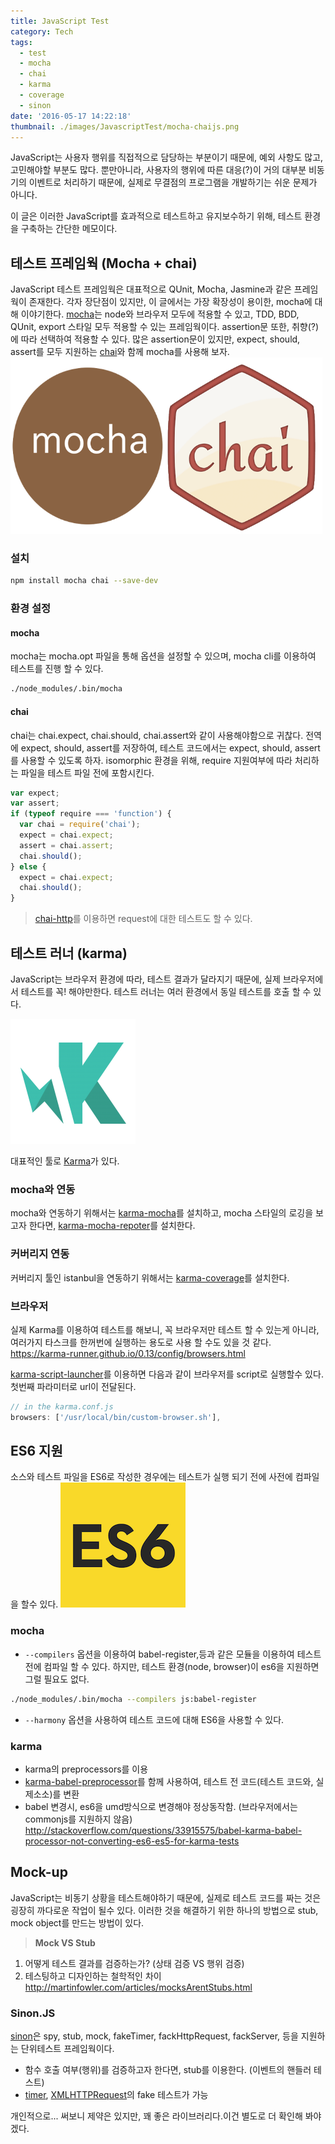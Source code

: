 ```yaml
---
title: JavaScript Test
category: Tech
tags:
  - test
  - mocha
  - chai
  - karma
  - coverage
  - sinon
date: '2016-05-17 14:22:18'
thumbnail: ./images/JavascriptTest/mocha-chaijs.png
---
```


JavaScript는 사용자 행위를 직접적으로 담당하는 부분이기 때문에, 예외 사항도 많고, 고민해야할 부분도 많다. 뿐만아니라, 사용자의 행위에 따른 대응(?)이 거의 대부분 비동기의 이벤트로 처리하기 때문에, 실제로 무결점의 프로그램을 개발하기는 쉬운 문제가 아니다.

이 글은 이러한 JavaScript를 효과적으로 테스트하고 유지보수하기 위해, 테스트 환경을 구축하는 간단한 메모이다.

## 테스트 프레임웍 (Mocha + chai)

JavaScript 테스트 프레임웍은 대표적으로 QUnit, Mocha, Jasmine과 같은 프레임웍이 존재한다. 각자 장단점이 있지만, 이 글에서는 가장 확장성이 용이한, mocha에 대해 이야기한다.
[mocha](http://mochajs.org/)는 node와 브라우저 모두에 적용할 수 있고, TDD, BDD, QUnit, export 스타일 모두 적용할 수 있는 프레임웍이다. assertion문 또한, 취향(?)에 따라 선택하여 적용할 수 있다.
많은 assertion문이 있지만, expect, should, assert를 모두 지원하는 [chai](http://chaijs.com/)와 함께 mocha를 사용해 보자.
![](./images/JavascriptTest/mocha-chaijs.png)

### 설치

```bash
npm install mocha chai --save-dev
```

### 환경 설정

#### mocha

mocha는 mocha.opt 파일을 통해 옵션을 설정할 수 있으며, mocha cli를 이용하여 테스트를 진행 할 수 있다.

```bash
./node_modules/.bin/mocha
```

#### chai

chai는 chai.expect, chai.should, chai.assert와 같이 사용해야함으로 귀찮다. 전역에 expect, should, assert를 저장하여, 테스트 코드에서는 expect, should, assert를 사용할 수 있도록 하자.
isomorphic 환경을 위해, require 지원여부에 따라 처리하는 파일을 테스트 파일 전에 포함시킨다.

```js
var expect;
var assert;
if (typeof require === 'function') {
  var chai = require('chai');
  expect = chai.expect;
  assert = chai.assert;
  chai.should();
} else {
  expect = chai.expect;
  chai.should();
}
```

> [chai-http](https://github.com/chaijs/chai-http)를 이용하면 request에 대한 테스트도 할 수 있다.

## 테스트 러너 (karma)

JavaScript는 브라우저 환경에 따라, 테스트 결과가 달라지기 때문에, 실제 브라우저에서 테스트를 꼭! 해야만한다. 테스트 러너는 여러 환경에서 동일 테스트를 호출 할 수 있다.

![](./images/JavascriptTest/karma.png)

대표적인 툴로 [Karma](https://karma-runner.github.io/)가 있다.

### mocha와 연동

mocha와 연동하기 위해서는 [karma-mocha](https://github.com/karma-runner/karma-mocha)를 설치하고, mocha 스타일의 로깅을 보고자 한다면, [karma-mocha-repoter](https://github.com/litixsoft/karma-mocha-reporter)를 설치한다.

### 커버리지 연동

커버리지 툴인 istanbul을 연동하기 위해서는 [karma-coverage](https://github.com/karma-runner/karma-coverage)를 설치한다.

### 브라우저

실제 Karma를 이용하여 테스트를 해보니, 꼭 브라우저만 테스트 할 수 있는게 아니라, 여러가지 타스크를 한꺼번에 실행하는 용도로 사용 할 수도 있을 것 같다.
https://karma-runner.github.io/0.13/config/browsers.html

[karma-script-launcher](https://github.com/karma-runner/karma-script-launcher)를 이용하면 다음과 같이 브라우저를 script로 실행할수 있다. 첫번째 파라미터로 url이 전달된다.

```js
// in the karma.conf.js
browsers: ['/usr/local/bin/custom-browser.sh'],
```

## ES6 지원

소스와 테스트 파일을 ES6로 작성한 경우에는 테스트가 실행 되기 전에 사전에 컴파일을 할수 있다.
![](./images/JavascriptTest/es6-logo.png)

### mocha

- `--compilers` 옵션을 이용하여 babel-register,등과 같은 모듈을 이용하여 테스트전에 컴파일 할 수 있다. 하지만, 테스트 환경(node, browser)이 es6을 지원하면 그럴 필요도 없다.

```bash
./node_modules/.bin/mocha --compilers js:babel-register
```

- `--harmony` 옵션을 사용하여 테스트 코드에 대해 ES6을 사용할 수 있다.

### karma

- karma의 preprocessors를 이용
- [karma-babel-preprocessor](https://github.com/babel/karma-babel-preprocessor)를 함께 사용하여, 테스트 전 코드(테스트 코드와, 실제소소)를 변환
- babel 변경시, es6을 umd방식으로 변경해야 정상동작함. (브라우저에서는 commonjs를 지원하지 않음)
  http://stackoverflow.com/questions/33915575/babel-karma-babel-processor-not-converting-es6-es5-for-karma-tests

## Mock-up

JavaScript는 비동기 상황을 테스트해야하기 때문에, 실제로 테스트 코드를 짜는 것은 굉장히 까다로운 작업이 될수 있다. 이러한 것을 해결하기 위한 하나의 방법으로 stub, mock object를 만드는 방법이 있다.

> **Mock VS Stub**

1. 어떻게 테스트 결과를 검증하는가? (상태 검증 VS 행위 검증)
2. 테스팅하고 디자인하는 철학적인 차이
   http://martinfowler.com/articles/mocksArentStubs.html

### Sinon.JS

[sinon](http://sinonjs.org/)은 spy, stub, mock, fakeTimer, fackHttpRequest, fackServer, 등을 지원하는 단위테스트 프레임웍이다.

- 함수 호출 여부(행위)를 검증하고자 한다면, stub를 이용한다. (이벤트의 핸들러 테스트)
- [timer](http://sinonjs.org/docs/#clock), [XMLHTTPRequest](http://sinonjs.org/docs/#server)의 fake 테스트가 가능

개인적으로... 써보니 제약은 있지만, 꽤 좋은 라이브러리다.이건 별도로 더 확인해 봐야 겠다.
